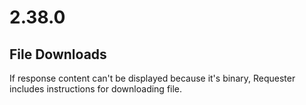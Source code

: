 # 2.38.0

## File Downloads

If response content can't be displayed because it's binary, Requester includes instructions for downloading file.
